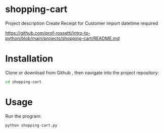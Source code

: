 # shopping-cart
Project description
Create Receipt for Customer
import datetime required

https://github.com/prof-rossetti/intro-to-python/blob/main/projects/shopping-cart/README.md

# Installation
Clone or download from Github , then navigate into the project repository:

```sh
cd shopping-cart
```

# Usage

Run the program:

```py
python shopping-cart.py
```
